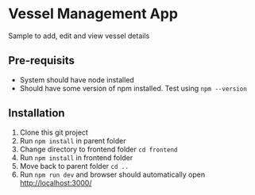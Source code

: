 # Vessel Management App

Sample to add, edit and view vessel details

## Pre-requisits

- System should have node installed
- Should have some version of npm installed. Test using `npm --version`

## Installation

1. Clone this git project
2. Run `npm install` in parent folder
3. Change directory to frontend folder `cd frontend`
4. Run `npm install` in frontend folder
5. Move back to parent folder `cd ..`
6. Run `npm run dev` and browser should automatically open [http://localhost:3000/](http://localhost:3000)

